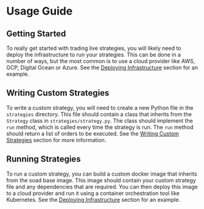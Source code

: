 # Usage Guide

## Getting Started
To really get started with trading live strategies, you will likely need to deploy the infrastructure to run your strategies. This can be done in a number of ways, but the most common is to use a cloud provider like AWS, GCP, Digital Ocean or Azure. See the [Deploying Infrastructure](deploying-infrastructure.md) section for an example.
## Writing Custom Strategies
To write a custom strategy, you will need to create a new Python file in the `strategies` directory. This file should contain a class that inherits from the `Strategy` class in `strategies/strategy.py`. The class should implement the `run` method, which is called every time the strategy is run. The `run` method should return a list of orders to be executed. See the [Writing Custom Strategies](writing-custom-strategies.md) section for more information.
## Running Strategies
To run a custom strategy, you can build a custom docker image that inherits from the soad base image. This image should contain your custom strategy file and any dependencies that are required. You can then deploy this image to a cloud provider and run it using a container orchestration tool like Kubernetes. See the [Deploying Infrastructure](deploying-infrastructure.md) section for an example.

